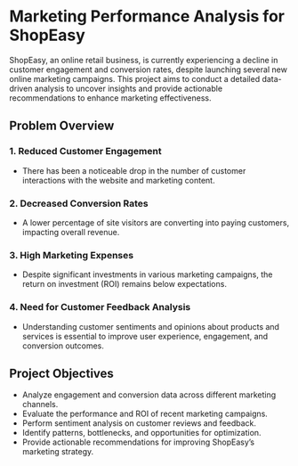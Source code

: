# Marketing Performance Analysis for ShopEasy

ShopEasy, an online retail business, is currently experiencing a decline in customer engagement and conversion rates, despite launching several new online marketing campaigns. This project aims to conduct a detailed data-driven analysis to uncover insights and provide actionable recommendations to enhance marketing effectiveness.

##  Problem Overview

### 1. Reduced Customer Engagement
- There has been a noticeable drop in the number of customer interactions with the website and marketing content.

### 2. Decreased Conversion Rates
- A lower percentage of site visitors are converting into paying customers, impacting overall revenue.

### 3. High Marketing Expenses
- Despite significant investments in various marketing campaigns, the return on investment (ROI) remains below expectations.

### 4. Need for Customer Feedback Analysis
- Understanding customer sentiments and opinions about products and services is essential to improve user experience, engagement, and conversion outcomes.

## Project Objectives

- Analyze engagement and conversion data across different marketing channels.
- Evaluate the performance and ROI of recent marketing campaigns.
- Perform sentiment analysis on customer reviews and feedback.
- Identify patterns, bottlenecks, and opportunities for optimization.
- Provide actionable recommendations for improving ShopEasy’s marketing strategy.

